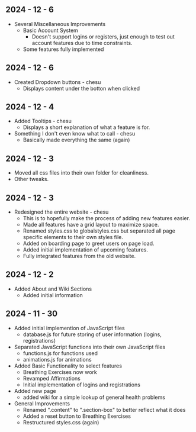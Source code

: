 ## 2024 - 12 - 6
- Several Miscellaneous Improvements
    - Basic Account System
        - Doesn't support logins or registers, just enough
        to test out account features due to time constraints.
    - Some features fully implemented

## 2024 - 12 - 6
- Created Dropdown buttons - chesu
    - Displays content under the botton when clicked

## 2024 - 12 - 4
- Added Tooltips - chesu
    - Displays a short explanation of what a feature is for.
- Something I don't even know what to call - chesu
    - Basically made everything the same (again)

## 2024 - 12 - 3
- Moved all css files into their own folder for cleanliness.
- Other tweaks.

## 2024 - 12 - 3
- Redesigned the entire website - chesu
    - This is to hopefully make the process of adding new features easier.
    - Made all features have a grid layout to maximize space.
    - Renamed styles.css to globalstyles.css but separated all page specific
    elements to their own styles file.
    - Added on boarding page to greet users on page load.
    - Added initial implementation of upcoming features.
    - Fully integrated features from the old website.

## 2024 - 12 - 2
- Added About and Wiki Sections
    - Added initial information

## 2024 - 11 - 30
- Added initial implemention of JavaScript files
    - database.js for future storing of user information (logins, registrations)
- Separated JavaScript functions into their own JavaScript files
    - functions.js for functions used
    - animations.js for animations
- Added Basic Functionality to select features
    - Breathing Exercises now work
    - Revamped Affirmations
    - Initial implementation of logins and registrations
- Added new page
    - added wiki for a simple lookup of general health problems
- General Improvements
    - Renamed ".content" to ".section-box" to better reflect what it does
    - Added a reset button to Breathing Exercises
    - Restructured styles.css (again)